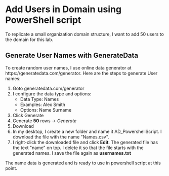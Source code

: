 <h1>Add Users in Domain using PowerShell script</h1>
<p>To replicate a small organization domain structure, I want to add 50 users to the domain for this lab. </p>

<h2>Generate User Names with GenerateData</h2>
<p>To create random user names, I use online data generator at https://generatedata.com/generator. Here are the steps to generate User names:
<ol>
  <li>Goto generatedata.com/generator</li>
  <li>I configure the data type and options:
    <ul>
      <li>Data Type: Names</li>
      <li>Examples: Alex Smith</li>
      <li>Options: Name Surname</li>
    </ul>
  <li>Click Generate</li>
  <li>Generate <b>50</b> rows -> <i>Generate</i></li>
  <li>Download</li>
  <li>In my desktop, I create a new folder and name it AD_PowershellScript. I download the file with the name "Names.csv". </li>
  <li>I right-click the downloaded file and click <b>Edit</b>. The generated file has the text "name" on top. I delete it so that the file starts with the generated names. I save the file again as <b>usernames.txt</b></li>
</ol>

</p>
<p>The name data is generated and is ready to use in powershell script at this point.</p>
